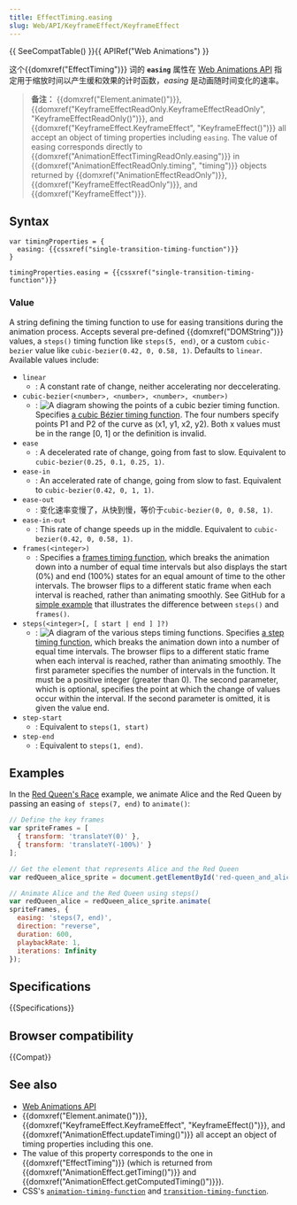 ```yaml
---
title: EffectTiming.easing
slug: Web/API/KeyframeEffect/KeyframeEffect
---
```


{{ SeeCompatTable() }}{{ APIRef("Web Animations") }}

这个{{domxref("EffectTiming")}} 词的 **`easing`** 属性在 [Web Animations API](/zh-CN/docs/Web/API/Web_Animations_API) 指定用于缩放时间以产生缓和效果的计时函数，_easing_ 是动画随时间变化的速率。

> **备注：** {{domxref("Element.animate()")}}, {{domxref("KeyframeEffectReadOnly.KeyframeEffectReadOnly", "KeyframeEffectReadOnly()")}}, and {{domxref("KeyframeEffect.KeyframeEffect", "KeyframeEffect()")}} all accept an object of timing properties including `easing`. The value of easing corresponds directly to {{domxref("AnimationEffectTimingReadOnly.easing")}} in {{domxref("AnimationEffectReadOnly.timing", "timing")}} objects returned by {{domxref("AnimationEffectReadOnly")}}, {{domxref("KeyframeEffectReadOnly")}}, and {{domxref("KeyframeEffect")}}.

## Syntax

```
var timingProperties = {
  easing: {{cssxref("single-transition-timing-function")}}
}

timingProperties.easing = {{cssxref("single-transition-timing-function")}}
```

### Value

A string defining the timing function to use for easing transitions during the animation process. Accepts several pre-defined {{domxref("DOMString")}} values, a `steps()` timing function like `steps(5, end)`, or a custom `cubic-bezier` value like `cubic-bezier(0.42, 0, 0.58, 1)`. Defaults to `linear`. Available values include:

- `linear`
  - : A constant rate of change, neither accelerating nor deccelerating.
- `cubic-bezier(<number>, <number>, <number>, <number>)`
  - : ![A diagram showing the points of a cubic bezier timing function.](https://www.w3.org/TR/css-timing-1/cubic-bezier-timing-curve.svg)
    Specifies [a cubic Bézier timing function](https://w3c.github.io/web-animations/#cubic-bzier-timing-function). The four numbers specify points P1 and P2 of the curve as (x1, y1, x2, y2). Both x values must be in the range \[0, 1] or the definition is invalid.
- `ease`
  - : A decelerated rate of change, going from fast to slow. Equivalent to `cubic-bezier(0.25, 0.1, 0.25, 1)`.
- `ease-in`
  - : An accelerated rate of change, going from slow to fast. Equivalent to `cubic-bezier(0.42, 0, 1, 1)`.
- `ease-out`
  - : 变化速率变慢了，从快到慢，等价于`cubic-bezier(0, 0, 0.58, 1)`.
- `ease-in-out`
  - : This rate of change speeds up in the middle. Equivalent to `cubic-bezier(0.42, 0, 0.58, 1)`.
- `frames(<integer>)`
  - : Specifies a [frames timing function](https://www.w3.org/TR/css-timing-1/#frames-timing-functions), which breaks the animation down into a number of equal time intervals but also displays the start (0%) and end (100%) states for an equal amount of time to the other intervals. The browser flips to a different static frame when each interval is reached, rather than animating smoothly. See GitHub for a [simple example](https://mdn.github.io/css-examples/animation-frames-timing-function/index-waa.html) that illustrates the difference between `steps()` and `frames()`.
- `steps(<integer>[, [ start | end ] ]?)`
  - : ![A diagram of the various steps timing functions.](https://www.w3.org/TR/css-timing-1/step-timing-func-examples.svg)
    Specifies [a step timing function](https://w3c.github.io/web-animations/#step-timing-function), which breaks the animation down into a number of equal time intervals. The browser flips to a different static frame when each interval is reached, rather than animating smoothly. The first parameter specifies the number of intervals in the function. It must be a positive integer (greater than 0). The second parameter, which is optional, specifies the point at which the change of values occur within the interval. If the second parameter is omitted, it is given the value end.
- `step-start`
  - : Equivalent to `steps(1, start)`
- `step-end`
  - : Equivalent to `steps(1, end)`.

## Examples

In the [Red Queen's Race](http://codepen.io/rachelnabors/pen/PNGGaV?editors=0010) example, we animate Alice and the Red Queen by passing an easing `of steps(7, end)` to `animate()`:

```js
// Define the key frames
var spriteFrames = [
  { transform: 'translateY(0)' },
  { transform: 'translateY(-100%)' }
];

// Get the element that represents Alice and the Red Queen
var redQueen_alice_sprite = document.getElementById('red-queen_and_alice_sprite');

// Animate Alice and the Red Queen using steps()
var redQueen_alice = redQueen_alice_sprite.animate(
spriteFrames, {
  easing: 'steps(7, end)',
  direction: "reverse",
  duration: 600,
  playbackRate: 1,
  iterations: Infinity
});
```

## Specifications

{{Specifications}}

## Browser compatibility

{{Compat}}

## See also

- [Web Animations API](/zh-CN/docs/Web/API/Web_Animations_API)
- {{domxref("Element.animate()")}}, {{domxref("KeyframeEffect.KeyframeEffect", "KeyframeEffect()")}}, and {{domxref("AnimationEffect.updateTiming()")}} all accept an object of timing properties including this one.
- The value of this property corresponds to the one in {{domxref("EffectTiming")}} (which is returned from {{domxref("AnimationEffect.getTiming()")}} and {{domxref("AnimationEffect.getComputedTiming()")}}).
- CSS's [`animation-timing-function`](/zh-CN/docs/Web/CSS/animation-timing-function) and [`transition-timing-function`](/zh-CN/docs/Web/CSS/transition-timing-function).
